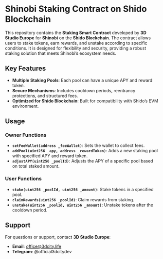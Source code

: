 # Shinobi Staking Contract on Shido Blockchain

This repository contains the **Staking Smart Contract** developed by **3D Studio Europe** for **Shinobi** on the **Shido Blockchain**. The contract allows users to stake tokens, earn rewards, and unstake according to specific conditions. It is designed for flexibility and security, providing a robust staking solution that meets Shinobi’s ecosystem needs.

## Key Features

- **Multiple Staking Pools**: Each pool can have a unique APY and reward token.
- **Secure Mechanisms**: Includes cooldown periods, reentrancy protections, and structured fees.
- **Optimized for Shido Blockchain**: Built for compatibility with Shido’s EVM environment.

## Usage

### Owner Functions
- **`setFeeWallet(address _feeWallet)`**: Sets the wallet to collect fees.
- **`addPool(uint256 _apy, address _rewardToken)`**: Adds a new staking pool with specified APY and reward token.
- **`adjustAPY(uint256 _poolId)`**: Adjusts the APY of a specific pool based on total staked amount.

### User Functions
- **`stake(uint256 _poolId, uint256 _amount)`**: Stake tokens in a specified pool.
- **`claimRewards(uint256 _poolId)`**: Claim rewards from staking.
- **`unstake(uint256 _poolId, uint256 _amount)`**: Unstake tokens after the cooldown period.

## Support

For questions or support, contact **3D Studio Europe**:

- **Email**: [office@3dcity.life](mailto:office@3dcity.life)
- **Telegram**: @official3dcitydev
